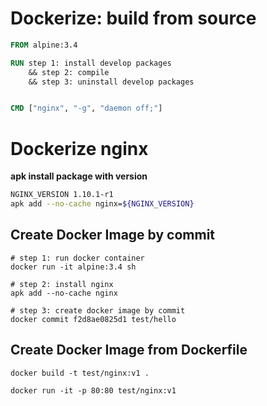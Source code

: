 # Dockerize: build from source

```Dockerfile
FROM alpine:3.4

RUN step 1: install develop packages
    && step 2: compile
    && step 3: uninstall develop packages


CMD ["nginx", "-g", "daemon off;"]
```


# Dockerize nginx

**apk install package with version**

```sh
NGINX_VERSION 1.10.1-r1
apk add --no-cache nginx=${NGINX_VERSION}
```


## Create Docker Image by commit

```
# step 1: run docker container
docker run -it alpine:3.4 sh

# step 2: install nginx
apk add --no-cache nginx

# step 3: create docker image by commit
docker commit f2d8ae0825d1 test/hello
```


## Create Docker Image from Dockerfile
```
docker build -t test/nginx:v1 .

docker run -it -p 80:80 test/nginx:v1
```
